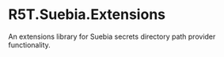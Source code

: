# R5T.Suebia.Extensions
An extensions library for Suebia secrets directory path provider functionality.
